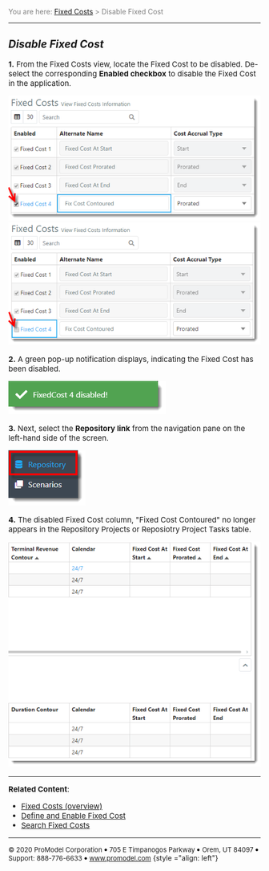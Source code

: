 ﻿
<span style="color:grey">
<span style="font-size:14px">

You are here: [Fixed Costs](C:/_git/ProModelAutodeskEdition/PorfolioSimulator.Help/wwwroot/Help/Docs/FixedCosts/FixedCosts.md) > Disable Fixed Cost

</span>
</span></span>

----
## _**Disable Fixed Cost**_
<span style="font-size:15px">

**1.** From the Fixed Costs view, locate the Fixed Cost to be disabled. De-select the corresponding **Enabled checkbox** to disable the Fixed Cost in the application.

![Enabled Fixed Cost](Enabled.png "Fixed Cost Enabled") ![Disabled Fixed Cost](Disabled.png "Fixed Cost Disabled")

**2.** A green pop-up notification displays, indicating the Fixed Cost has been disabled.

![Disabled Fixed Cost Notification](disablednotification.png "Notification - Fixed Cost Disabled")

**3.** Next, select the **Repository link** from the navigation pane on the left-hand side of the screen.

![Repository Link](RepositoryLink.png "Navigation Pane")

**4.** The disabled Fixed Cost column, "Fixed Cost Contoured" no longer appears in the Repository Projects or Reposiotry Project Tasks table.

![Column Removed](ColumnRemoved.png "Fixed Cost Contoured Removed")

---

**Related Content**:
- [Fixed Costs (overview)](C:/_git/ProModelAutodeskEdition/PorfolioSimulator.Help/wwwroot/Help/Docs/FixedCosts/FixedCosts.md)
- [Define and Enable Fixed Cost](C:/_git/ProModelAutodeskEdition/PorfolioSimulator.Help/wwwroot/Help/Docs/FixedCosts/DefineFixedCost/DefineFixedCost.md)
- [Search Fixed Costs](C:/_git/ProModelAutodeskEdition/PorfolioSimulator.Help/wwwroot/Help/Docs/FixedCosts/SearchFixedCosts/SearchFixedCosts.md)



</span>

---

<span style="font-size:13px"> &copy; 2020 ProModel Corporation ![dot](Dot1.png) 705 E Timpanogos Parkway ![dot](Dot1.png) Orem, UT 84097 ![dot](Dot1.png) Support: 888-776-6633 ![dot](Dot1.png) www.promodel.com</span> {style ="align: left"}

